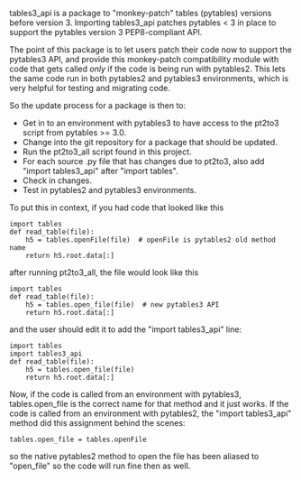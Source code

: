 tables3_api is a package to "monkey-patch" tables (pytables) versions before
version 3.  Importing tables3_api patches pytables < 3 in place to support the pytables
version 3 PEP8-compliant API.

The point of this package is to let users patch their code now to support the pytables3 API, and
provide this monkey-patch compatibility module with code that gets called *only* if the
code is being run with pytables2.  This lets the same code run in both pytables2 and
pytables3 environments, which is very helpful for testing and migrating code.

So the update process for a package is then to:

* Get in to an environment with pytables3 to have access to the pt2to3 script from
  pytables >= 3.0.
* Change into the git repository for a package that should be updated.
* Run the pt2to3_all script found in this project.
* For each source .py file that has changes due to pt2to3, also add "import tables3_api"
  after "import tables".
* Check in changes.
* Test in pytables2 and pytables3 environments.

To put this in context, if you had code that looked like this
```
import tables
def read_table(file):
    h5 = tables.openFile(file)  # openFile is pytables2 old method name
    return h5.root.data[:]
```
after running pt2to3_all, the file would look like this
```
import tables
def read_table(file):
    h5 = tables.open_file(file)  # new pytables3 API 
    return h5.root.data[:]
```
and the user should edit it to add the "import tables3_api" line:
```
import tables
import tables3_api
def read_table(file):
    h5 = tables.open_file(file)
    return h5.root.data[:]
```

Now, if the code is called from an environment with pytables3, tables.open_file is the correct name for that method and it just works.  If the code is called from an environment with pytables2, the "import tables3_api" method did this assignment behind the scenes:
```
tables.open_file = tables.openFile
```
so the native pytables2 method to open the file has been aliased to "open_file" so the code will run fine then as well.


